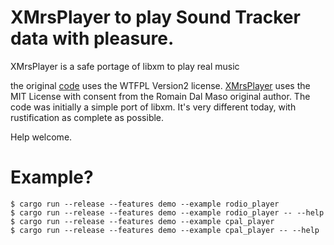# XMrsPlayer to play Sound Tracker data with pleasure.

XMrsPlayer is a safe portage of libxm to play real music

the original [code](https://github.com/Artefact2/libxm) uses the WTFPL Version2 license. [XMrsPlayer](https://github.com/sbechet/xmrsplayer) uses the MIT License with consent from the Romain Dal Maso original author. The code was initially a simple port of libxm. It's very different today, with rustification as complete as possible.

Help welcome.

# Example?

```
$ cargo run --release --features demo --example rodio_player
$ cargo run --release --features demo --example rodio_player -- --help
$ cargo run --release --features demo --example cpal_player
$ cargo run --release --features demo --example cpal_player -- --help
```

